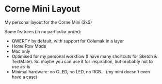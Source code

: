 # Corne Mini Layout

My personal layout for the Corne Mini (3x5)

Some features (in no particular order):

- QWERTY by default, with support for Colemak in a layer
- Home Row Mods
- Mac only
- Optimised for my personal workflow (I have many shortcuts for Sketch & TextMate). So maybe you can use it for inspiration, but probably not to use as-is
- Minimal hardware: no OLED, no LED, no RGB... (my mini doesn't even have a case)

